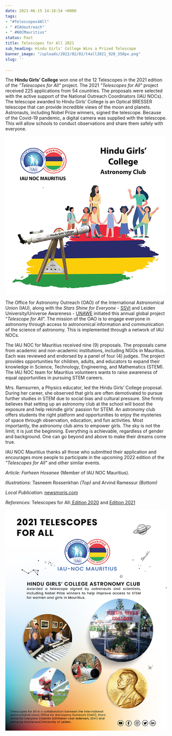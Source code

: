 ```yaml
---
date: 2021-06-15 14:18:54 +0000
tags:
- "#Telescopes4All"
- " #IAUoutreach"
- " #NOCMauritius"
status: Past
title: Telescopes for All 2021
sub_heading: Hindu Girls' College Wins a Prized Telescope
banner_image: "/uploads/2022/02/02/t4all2021_920_350px.png"
slug: ''

---
```

The **Hindu Girls’ College** won one of the 12 Telescopes in the 2021 edition of the _"Telescopes for All"_ project. The 2021 _"Telescopes for All"_ project received 225 applications from 54 countries. The proposals were selected with the active support of the National Outreach Coordinators (IAU NOCs). The telescope awarded to Hindu Girls’ College is an Optical BRESSER telescope that can provide incredible views of the moon and planets. Astronauts, including Nobel Prize winners, signed the telescope. Because of the Covid-19 pandemic, a digital camera was supplied with the telescope. This will allow schools to conduct observations and share them safely with everyone.

![](/uploads/2022/02/02/t4all_illust_tasneem_500px.png)

The Office for Astronomy Outreach (OAO) of the International Astronomical Union (IAU), along with the _Stars Shine for Everyone_ - [SSVI](http://www.ssvi.be/) and Leiden University/Universe Awareness - [UNAWE](https://www.unawe.org/) initiated this annual global project “_Telescope for All_”. The mission of the OAO is to engage everyone in astronomy through access to astronomical information and communication of the science of astronomy. This is implemented through a network of IAU NOCs.

The IAU NOC for Mauritius received nine (9) proposals. The proposals came from academic and non-academic institutions, including NGOs in Mauritius. Each was reviewed and endorsed by a panel of four (4) judges. The project provides opportunities for children, adults, and educators to expand their knowledge in Science, Technology, Engineering, and Mathematics (STEM). The IAU NOC team for Mauritius volunteers wants to raise awareness of equal opportunities in pursuing STEM careers.

Mrs. Ramsurren, a Physics educator, led the Hindu Girls’ College proposal. During her career, she observed that girls are often demotivated to pursue further studies in STEM due to social bias and cultural pressure. She firmly believes that setting up an astronomy club at the school will boost the exposure and help rekindle girls' passion for STEM. An astronomy club offers students the right platform and opportunities to enjoy the mysteries of space through observation, education, and fun activities. Most importantly, the astronomy club aims to empower girls. The sky is not the limit; it is just the beginning. Everything is achievable, regardless of gender and background. One can go beyond and above to make their dreams come true.

IAU NOC Mauritius thanks all those who submitted their application and encourages more people to participate in the upcoming 2022 edition of the _"Telescopes for All"_ and other similar events.

_Article: Farheen Hosanee_ (Member of IAU NOC Mauritius).

_Illustrations_: Tasneem Rossenkhan _(Top)_ and Arvind Ramessur _(Bottom)_ 

_Local Publication_: [newsmoris.com]()

_References:_ Telescopes for All:[ Edition 2020](https://www.iau.org/news/announcements/detail/ann20026/ "Edition 2020") and [Edition 2021](https://www.iau.org/public/telescopecollaboration/ "Edition 2021")

![](/uploads/2022/02/02/800px.png)